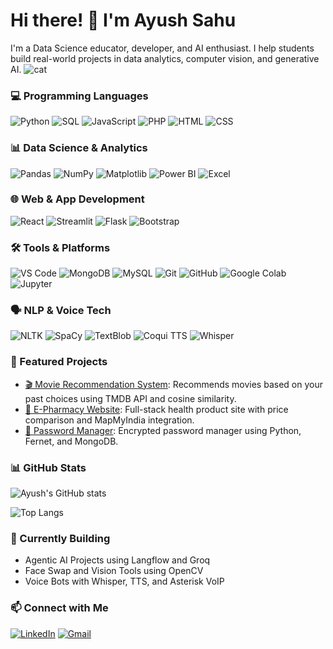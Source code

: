 # Hi there! 👋 I'm Ayush Sahu
I'm a Data Science educator, developer, and AI enthusiast. I help students build real-world projects in data analytics, computer vision, and generative AI.
![cat](https://github.com/user-attachments/assets/b20bdacf-d651-4f43-8073-e230045bd691)

### 💻 Programming Languages
![Python](https://img.shields.io/badge/Python-3776AB?style=for-the-badge&logo=python&logoColor=white)
![SQL](https://img.shields.io/badge/SQL-005C84?style=for-the-badge&logo=postgresql&logoColor=white)
![JavaScript](https://img.shields.io/badge/JavaScript-F7DF1E?style=for-the-badge&logo=javascript&logoColor=black)
![PHP](https://img.shields.io/badge/PHP-777BB4?style=for-the-badge&logo=php&logoColor=white)
![HTML](https://img.shields.io/badge/HTML5-E34F26?style=for-the-badge&logo=html5&logoColor=white)
![CSS](https://img.shields.io/badge/CSS3-1572B6?style=for-the-badge&logo=css3&logoColor=white)


### 📊 Data Science & Analytics
![Pandas](https://img.shields.io/badge/Pandas-150458?style=for-the-badge&logo=pandas&logoColor=white)
![NumPy](https://img.shields.io/badge/NumPy-013243?style=for-the-badge&logo=numpy&logoColor=white)
![Matplotlib](https://img.shields.io/badge/Matplotlib-11557C?style=for-the-badge&logo=matplotlib&logoColor=white)
![Power BI](https://img.shields.io/badge/PowerBI-F2C811?style=for-the-badge&logo=powerbi&logoColor=black)
![Excel](https://img.shields.io/badge/Excel-217346?style=for-the-badge&logo=microsoft-excel&logoColor=white)


### 🌐 Web & App Development
![React](https://img.shields.io/badge/React-20232A?style=for-the-badge&logo=react&logoColor=61DAFB)
![Streamlit](https://img.shields.io/badge/Streamlit-FF4B4B?style=for-the-badge&logo=streamlit&logoColor=white)
![Flask](https://img.shields.io/badge/Flask-000000?style=for-the-badge&logo=flask&logoColor=white)
![Bootstrap](https://img.shields.io/badge/Bootstrap-563D7C?style=for-the-badge&logo=bootstrap&logoColor=white)


### 🛠️ Tools & Platforms
![VS Code](https://img.shields.io/badge/VSCode-007ACC?style=for-the-badge&logo=visual-studio-code&logoColor=white)
![MongoDB](https://img.shields.io/badge/MongoDB-4EA94B?style=for-the-badge&logo=mongodb&logoColor=white)
![MySQL](https://img.shields.io/badge/MySQL-4479A1?style=for-the-badge&logo=mysql&logoColor=white)
![Git](https://img.shields.io/badge/Git-F05032?style=for-the-badge&logo=git&logoColor=white)
![GitHub](https://img.shields.io/badge/GitHub-181717?style=for-the-badge&logo=github&logoColor=white)
![Google Colab](https://img.shields.io/badge/Google_Colab-F9AB00?style=for-the-badge&logo=googlecolab&logoColor=white)
![Jupyter](https://img.shields.io/badge/Jupyter-F37626?style=for-the-badge&logo=jupyter&logoColor=white)


### 🗣️ NLP & Voice Tech
![NLTK](https://img.shields.io/badge/NLTK-301C54?style=for-the-badge&logo=nltk&logoColor=white)
![SpaCy](https://img.shields.io/badge/SpaCy-09A3D5?style=for-the-badge&logo=spacy&logoColor=white)
![TextBlob](https://img.shields.io/badge/TextBlob-F8C471?style=for-the-badge)
![Coqui TTS](https://img.shields.io/badge/Coqui_TTS-55BDB3?style=for-the-badge)
![Whisper](https://img.shields.io/badge/Whisper.cpp-000000?style=for-the-badge)


### 🚀 Featured Projects

- [🎬 Movie Recommendation System](https://github.com/ayushsahu/movie-recommender): Recommends movies based on your past choices using TMDB API and cosine similarity.
- [🛒 E-Pharmacy Website](https://github.com/ayushsahu/epharmacy): Full-stack health product site with price comparison and MapMyIndia integration.
- [🔐 Password Manager](https://github.com/ayushsahu/password-manager): Encrypted password manager using Python, Fernet, and MongoDB.

### 📊 GitHub Stats
![Ayush's GitHub stats](https://github-readme-stats.vercel.app/api?username=ayushkanha&show_icons=true&theme=radical)

![Top Langs](https://github-readme-stats.vercel.app/api/top-langs/?username=ayushkanha&layout=compact&theme=radical)

### 🌱 Currently Building

- Agentic AI Projects using Langflow and Groq
- Face Swap and Vision Tools using OpenCV
- Voice Bots with Whisper, TTS, and Asterisk VoIP

### 📫 Connect with Me

[![LinkedIn](https://img.shields.io/badge/LinkedIn-AyushSahu-blue?style=for-the-badge&logo=linkedin)](https://linkedin.com/in/ayush-kumar-sahu-299b8b23b)
[![Gmail](https://img.shields.io/badge/Gmail-ayushkanha19@gmail.com-red?style=for-the-badge&logo=gmail)](mailto:ayushkanha19@gmail.com)

